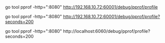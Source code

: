 go tool pprof -http=":8080" http://192.168.10.72:60001/debug/pprof/profile

go tool pprof -http=":8080" http://192.168.10.72:60001/debug/pprof/profile?seconds=200





go tool pprof -http=":8080" http://localhost:6060/debug/pprof/profile?seconds=200